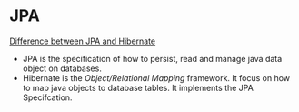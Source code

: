 # JPA

[Difference between JPA and Hibernate](https://www.javaguides.net/2018/12/what-is-difference-between-jpa-and-hibernate.html)

- JPA is the specification of how to persist, read and manage java data object on databases.
- Hibernate is the *Object/Relational Mapping* framework. It focus on how to map java objects to database tables. It implements the JPA Specifcation. 